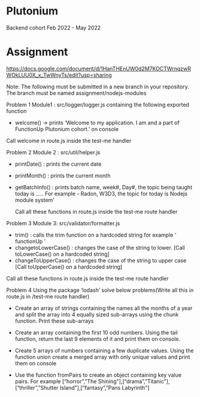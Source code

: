 # Plutonium
Backend cohort Feb 2022 - May 2022


# Assignment
https://docs.google.com/document/d/1HanTHEnUW0d2M7KOCTWrnqzwRWOkLUU0X_x_TwWnyTs/edit?usp=sharing


Note: The following must be submitted in a new branch in your repository. The branch must be named assignment/nodejs-modules

Problem 1
Module1 : src/logger/logger.js containing the following exported function

- welcome() -> prints ‘Welcome to my application. I am <name> and a part of FunctionUp Plutonium cohort.’ on console



Call welcome in route.js inside the test-me handler

Problem 2
Module 2 : src/util/helper.js

- printDate() : prints the current date
- printMonth() : prints the current month
- getBatchInfo() : prints batch name, week#, Day#, the topic being taught today is ….. For example - Radon, W3D3, the topic for today is Nodejs module system’
	
	Call all these functions in route.js inside the test-me route handler

Problem 3
Module 3: src/validator/formatter.js
- trim() : calls the trim function on a hardcoded string for example ‘ functionUp  ’
- changetoLowerCase() : changes the case of the string to lower. [Call toLowerCase() on a hardcoded string]
- changeToUpperCase() : changes the case of the string to upper case [Call toUpperCase() on a hardcoded string]

Call all these functions in route.js inside the test-me route handler

Problem 4
Using the package ‘lodash’ solve below problems(Write all this in route.js in /test-me route handler)
- Create an array of strings containing the names all the months of a year and split the array into 4 equally sized sub-arrays using the chunk function. Print these sub-arrays
- Create an array containing the first 10 odd numbers. Using the tail function, return the last 9 elements of it and print them on console.
 
 - Create 5 arrays of numbers containing a few duplicate values. Using the function union create a merged array with only unique values and print them on console
- Use the function fromPairs to create an object containing key value pairs. For example [“horror”,”The Shining"],[“drama”,”Titanic"],[“thriller”,”Shutter Island"],[“fantasy”,”Pans Labyrinth"]

